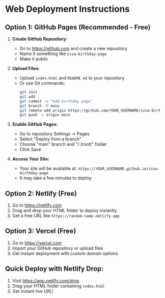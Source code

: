 # Web Deployment Instructions

## Option 1: GitHub Pages (Recommended - Free)

1. **Create GitHub Repository:**
   - Go to https://github.com and create a new repository
   - Name it something like `siva-birthday-page`
   - Make it public

2. **Upload Files:**
   - Upload `index.html` and `README.md` to your repository
   - Or use Git commands:
     ```bash
     git init
     git add .
     git commit -m "Add birthday page"
     git branch -M main
     git remote add origin https://github.com/YOUR_USERNAME/siva-birthday-page.git
     git push -u origin main
     ```

3. **Enable GitHub Pages:**
   - Go to repository Settings → Pages
   - Select "Deploy from a branch"
   - Choose "main" branch and "/ (root)" folder
   - Click Save

4. **Access Your Site:**
   - Your site will be available at: `https://YOUR_USERNAME.github.io/siva-birthday-page`
   - It may take a few minutes to deploy

## Option 2: Netlify (Free)

1. Go to https://netlify.com
2. Drag and drop your HTML folder to deploy instantly
3. Get a free URL like `https://random-name.netlify.app`

## Option 3: Vercel (Free)

1. Go to https://vercel.com
2. Import your GitHub repository or upload files
3. Get instant deployment with custom domain options

## Quick Deploy with Netlify Drop:
1. Visit https://app.netlify.com/drop
2. Drag your HTML folder containing `index.html`
3. Get instant live URL!